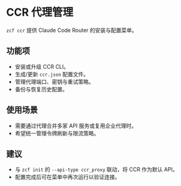 # CCR 代理管理

`zcf ccr` 提供 Claude Code Router 的安装与配置菜单。

## 功能项

- 安装或升级 CCR CLI。
- 生成/更新 `ccr.json` 配置文件。
- 管理代理端口、密钥与重试策略。
- 备份与恢复历史配置。

## 使用场景

- 需要通过代理合并多家 API 服务或复用企业代理时。
- 希望统一管理令牌刷新与限流策略。

## 建议

- 与 `zcf init` 的 `--api-type ccr_proxy` 联动，将 CCR 作为默认 API。
- 配置完成后可在菜单中再次运行以验证连接。
